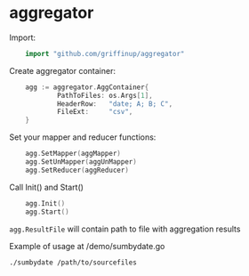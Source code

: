 # aggregator
    
Import:
```go
    import "github.com/griffinup/aggregator"
```
Create aggregator container:
```go
    agg := aggregator.AggContainer{
    		PathToFiles: os.Args[1],
    		HeaderRow:   "date; A; B; C",
    		FileExt:     "csv",
    }
```
Set your mapper and reducer functions:
```go
    agg.SetMapper(aggMapper)
    agg.SetUnMapper(aggUnMapper)
    agg.SetReducer(aggReducer)
```
Call Init() and Start()
```go
    agg.Init()
    agg.Start()
```
`agg.ResultFile` will contain path to file with aggregation results

Example of usage at /demo/sumbydate.go

    ./sumbydate /path/to/sourcefiles
